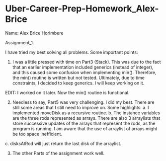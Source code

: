 # Uber-Career-Prep-Homework_Alex-Brice

Name: Alex Brice Horimbere

Assignment_1.

I have tried my best solving all problems. Some important points:

1. I was a little pressed with time on Part3 (Stack). This was due to the fact 
that an earlier implementation included generics (instead of integer), 
and this caused some confusion when implementing min(). 
Therefore, the min() routine is written but not tested. Ultimately, due to time constraints,
I decided to keep generics. I will keep working on it.

EDIT: I worked on it later. Now the min() routine is functional. 

2. Needless to say, Part5 was very challenging. I did my best. There are still some 
areas that I still need to improve on. 
Some highlights:
a. I implemented moveDisk as a recursive routine.
b. The instance variables are the three rods represented as arrays.
   There are also 3 arraylists that store successive updates of the 
   arrays that represent the rods, as the program is running. 
   I am aware that the use of arraylist of arrays might be too space
   inefficient. 
  
 c. disksAtRod will just return the last disk of the arraylist. 
 
 3. The other Parts of the assignment work well. 
